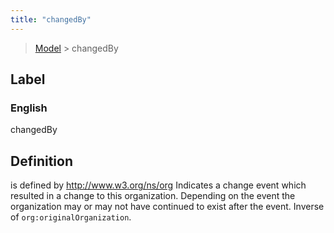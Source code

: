 ```yaml
---
title: "changedBy"
---
```


> [Model](./../) > changedBy

## Label

### English
changedBy


## Definition
is defined by http://www.w3.org/ns/org Indicates a change event which resulted in a change to this organization. Depending on the event the organization may or may not have continued to exist after the event. Inverse of `org:originalOrganization`. 


    
